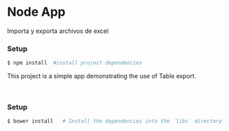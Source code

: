 # Node App

Importa y exporta archivos de excel

### Setup
```bash
$ npm install  #install project dependencies
```

This project is a simple app demonstrating the use of Table export.


<br>

### Setup
```bash
$ bower install   # Install the dependencies into the `libs` directory
```
